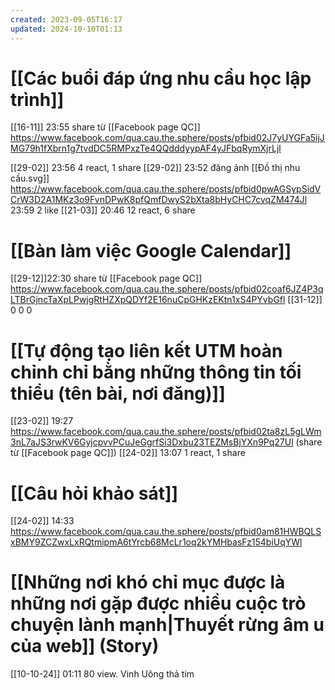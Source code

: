 ```yaml
---
created: 2023-09-05T16:17
updated: 2024-10-10T01:13
---
```

# [[Các buổi đáp ứng nhu cầu học lập trình]]
[[16-11]] 23:55 share từ [[Facebook page QC]] https://www.facebook.com/qua.cau.the.sphere/posts/pfbid02J7yUYGFa5ijJMG79h1fXbrn1g7tvdDC5RMPxzTe4QQdddyypAF4yJFbqRymXjrLjl

[[29-02]] 23:56 4 react, 1 share
[[29-02]] 23:52 đăng ảnh [[Đồ thị nhu cầu.svg]] https://www.facebook.com/qua.cau.the.sphere/posts/pfbid0pwAGSypSidVCrW3D2A1MKz3o9FvnDPwK8pfQmfDwyS2bXta8bHyCHC7cvqZM474Jl
23:59 2 like
[[21-03]] 20:46 12 react, 6 share

#  [[Bàn làm việc Google Calendar]]
[[29-12]]22:30 share từ [[Facebook page QC]] https://www.facebook.com/qua.cau.the.sphere/posts/pfbid02coaf6JZ4P3qLTBrGjncTaXpLPwjgRtHZXpQDYf2E16nuCpGHKzEKtn1xS4PYvbGfl
[[31-12]]
0 0 0 
 
# [[Tự động tạo liên kết UTM hoàn chỉnh chỉ bằng những thông tin tối thiểu (tên bài, nơi đăng)]] 
[[23-02]] 19:27 https://www.facebook.com/qua.cau.the.sphere/posts/pfbid02ta8zL5gLWm3nL7aJS3rwKV6GyjcpvvPCuJeGgrfSi3Dxbu23TEZMsBjYXn9Pq27Ul (share từ [[Facebook page QC]]) 
[[24-02]] 13:07 1 react, 1 share

# [[Câu hỏi khảo sát]]
[[24-02]] 14:33 https://www.facebook.com/qua.cau.the.sphere/posts/pfbid0am81HWBQLSxBMY9ZCZwxLxRQtmipmA6tYrcb68McLr1oq2kYMHbasFz154biUqYWl

# [[Những nơi khó chỉ mục được là những nơi gặp được nhiều cuộc trò chuyện lành mạnh|Thuyết rừng âm u của web]] (Story)
[[10-10-24]] 01:11 80 view. Vinh Uông thả tim